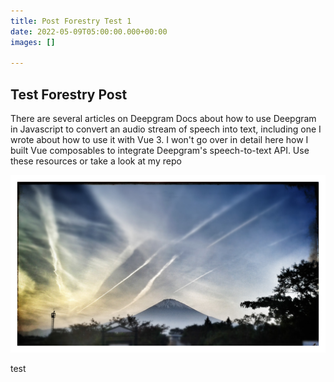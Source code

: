 ```yaml
---
title: Post Forestry Test 1
date: 2022-05-09T05:00:00.000+00:00
images: []

---
```

## Test Forestry Post

There are several articles on Deepgram Docs about how to use Deepgram in Javascript to convert an audio stream of speech into text, including one I wrote about how to use it with Vue 3. I won't go over in detail here how I built Vue composables to integrate Deepgram's speech-to-text API. Use these resources or take a look at my repo

![](/public/fuji2.jpeg)

test